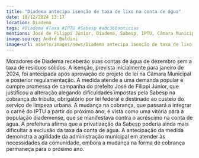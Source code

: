 ```yaml
---
title: "Diadema antecipa isenção de taxa de lixo na conta de água"
date: 18/12/2024 13:17
location: Diadema
tags: #Diadema #Taxa #IPTU #Sabesp #abc360noticias
mentions: José de Filippi Júnior, Diadema, Sabesp, IPTU, Câmara Municipal, Diário Oficial, taxa de resíduos sólidos, lei federal.
image-source: André Baldini
image-url: assets/images/news/Diadema antecipa isenção de taxa de lixo na conta de água.jpg
---
```


Moradores de Diadema receberão suas contas de água de dezembro sem a taxa de resíduos sólidos. A isenção, prevista inicialmente para janeiro de 2024, foi antecipada após aprovação de projeto de lei na Câmara Municipal e posterior regulamentação. A medida atende a uma demanda popular e cumpre promessa de campanha do prefeito José de Filippi Júnior, que justificou a alteração alegando dificuldades impostas pela Sabesp na cobrança do tributo,  obrigatório por lei federal e destinado ao custeio do serviço de limpeza urbana.  A mudança na cobrança, que passará a integrar o carnê do IPTU a partir do próximo ano,  é vista como uma vitória para a população diademense, que se manifestava contra o acréscimo na conta de água.  A prefeitura afirma que a privatização da Sabesp poderia ainda mais dificultar a exclusão da taxa da conta de água.  A antecipação da medida demonstra a agilidade da administração municipal em atender às necessidades da comunidade, embora a mudança na forma de cobrança permaneça para o próximo ano.
